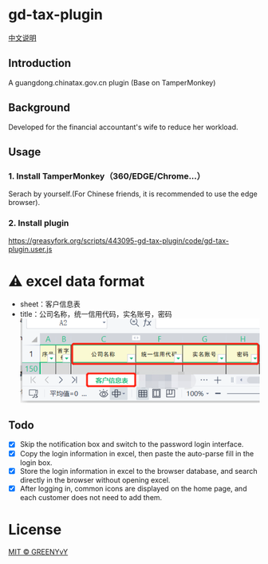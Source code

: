# gd-tax-plugin
[中文说明](README.md)

## Introduction
A guangdong.chinatax.gov.cn plugin (Base on TamperMonkey)

## Background
Developed for the financial accountant's wife to reduce her workload.

## Usage
### 1. Install TamperMonkey（360/EDGE/Chrome...）
Serach by yourself.(For Chinese friends, it is recommended to use the edge browser).

### 2. Install plugin
https://greasyfork.org/scripts/443095-gd-tax-plugin/code/gd-tax-plugin.user.js

# :warning: excel data format
- sheet：客户信息表
- title：公司名称，统一信用代码，实名账号，密码
![excel data format](./sample.png)

## Todo
- [X] Skip the notification box and switch to the password login interface.
- [X] Copy the login information in excel, then paste the auto-parse fill in the login box.
- [X] Store the login information in excel to the browser database, and search directly in the browser without opening excel.
- [X] After logging in, common icons are displayed on the home page, and each customer does not need to add them.

# License
[MIT © GREENYvY](./LICENSE)